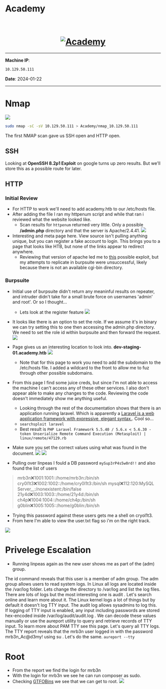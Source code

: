 # Academy

<h1 align=center>
    <br>
    <a href=https://app.hackthebox.com/machines/Academy><img src=images/img.png alt=Academy></a>
    <br>
</h1>

***

__Machine IP__:
```bash
10.129.50.111
```
__Date__: 2024-01-22

***

# Nmap

![](images/nmap.png)
```bash
sudo nmap -sC -sV 10.129.50.111 > Academy/nmap_10.129.50.111
```
The first NMAP scan gave us SSH open and HTTP open.

## SSH
Looking at **OpenSSH 8.2p1 Exploit** on google turns up zero results. But we'll store this as a possible route for later.

## HTTP
### Initial Review
* For HTTP to work we'll need to add academy.htb to our /etc/hosts file.
* After adding the file I ran my httpenum script and while that ran i reviewed what the website looked like.
    - Scan results for `httpenum` returned very little. Only a possible **/admin.php** directory and that the server is Apache/2.4.41.
![](images/webpage.png)
* Interesting and meta page here. View source isn't pulling anything unique, but you can register a fake account to login. This brings you to a page that looks like HTB, but none of the links appear to redirect anywhere.
    - Reviewing that version of apache led me to [this](https://blog.qualys.com/vulnerabilities-threat-research/2021/10/27/apache-http-server-path-traversal-remote-code-execution-cve-2021-41773-cve-2021-42013) possible exploit, but my attempts to replicate in burpsuite were unsuccessful, likely because there is not an available cgi-bin directory.

### Burpsuite
* Initial use of burpsuite didn't return any meaninful results on repeater, and intruder didn't take for a small brute force on usernames 'admin' and root'. Or so I thought...
    - Lets look at the register feature
![](images/burp_role.png)
* It looks like there is an option to set the role. If we assume it's in binary we can try setting this to one then accessing the admin.php directory. We need to set the role id within burpsuite and then forward the request.
![](images/admin_login.png)
* Page gives us an interesting location to look into. **dev-staging-01.academy.htb**
![](images/dev_secrets.png)
    - Note that for this page to work you need to add the subdomain to the /etc/hosts file. I added a wildcard to the front to allow me to fuz through other possible subdomains.

* From this page I find some juice creds, but since I'm not able to access the machine I can't access any of these other services. I also don't appear able to make any changes to the code. Reviewing the code doesn't immediately show me anything useful.
    - Looking through the rest of the documentation shows that there is an application running laravel. Which is apparently a [Laravel is a web application framework with expressive, elegant syntax.](https://laravel.com/). Cool so...
    - `searchsploit laravel`
    - Best result is `PHP Laravel Framework 5.5.40 / 5.6.x < 5.6.30 - token Unserialize Remote Command Execution (Metasploit) | linux/remote/47129.rb`
* Make sure you set the correct values using what was found in the document.
![](images/exploit.png)
![](images/exploit.png)

* Pulling over linpeas I fould a DB password `mySup3rP4s5w0rd!!` and also found the list of users

> mrb3n:x:1001:1001::/home/mrb3n:/bin/sh 
> cry0l1t3:x:1002:1002::/home/cry0l1t3:/bin/sh 
> mysql:x:112:120:MySQL Server,,,:/nonexistent:/bin/false 
> 21y4d:x:1003:1003::/home/21y4d:/bin/sh 
> ch4p:x:1004:1004::/home/ch4p:/bin/sh 
> g0blin:x:1005:1005::/home/g0blin:/bin/sh 

* Trying this password against these users gets me a shell on cryol1t3.
* From here I'm able to view the user.txt flag so i'm on the right track.

![](images/user.png)

# Privelege Escalation
* Running linpeas again as the new user shows me as part of the (adm) group.

The id command reveals that this user is a member of adm group. The adm group allows users
to read system logs. In Linux all logs are located inside the /var/log folder. Lets change the
directory to /var/log and list the log files.
There are lots of logs but the most interesting one is audit . Let's search online and learn more
about it.
The Linux kernel logs a lot of things but by default it doesn't log TTY input. The audit log allows
sysadmins to log this. If logging of TTY input is enabled, any input including passwords are stored
hex-encoded inside /var/log/audit/audit.log . We can decode these values manually or use
the aureport utility to query and retrieve records of TTY input. To learn more about PAM TTY see
this page. Let's query all TTY logs.
The TTY report reveals that the mrb3n user logged in with the password mrb3n_Ac@d3my! using
su . Let's do the same.
`aureport --tty`

# Root
* From the report we find the login for mrb3n
* With the login for mrb3n we see he can run composer as sudo.
* Checking [GTFOBins](https://gtfobins.github.io/gtfobins/composer/) we see that we can get to root.
![](images/root.png)

